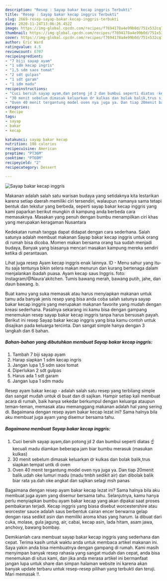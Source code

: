 ```yaml
---
description: "Resep : Sayap bakar kecap inggris Terbukti"
title: "Resep : Sayap bakar kecap inggris Terbukti"
slug: 2669-resep-sayap-bakar-kecap-inggris-terbukti
date: 2020-11-24T13:06:26.452Z
image: https://img-global.cpcdn.com/recipes/f7694178a4e99b0d/751x532cq70/sayap-bakar-kecap-inggris-foto-resep-utama.jpg
thumbnail: https://img-global.cpcdn.com/recipes/f7694178a4e99b0d/751x532cq70/sayap-bakar-kecap-inggris-foto-resep-utama.jpg
cover: https://img-global.cpcdn.com/recipes/f7694178a4e99b0d/751x532cq70/sayap-bakar-kecap-inggris-foto-resep-utama.jpg
author: Eric Ward
ratingvalue: 4.5
reviewcount: 6707
recipeingredient:
- "7 biji sayap ayam"
- "1 sdm kecap ingris"
- "1,5 sdm saos tomat"
- "2 sdt gulpas"
- "1 sdt garam"
- "1 sdm madu"
recipeinstructions:
- "Cuci bersih sayap ayam,dan potong jd 2 dan bumbui seperti diatas ☝kecuali madu diamkan beberapa jam biar bumbu merasuk (masukan kulkas)"
- "30 menit sebelum dimasak keluarkan dr kulkas dan bolak balik,trus siapkan tempat untk di oven"
- "Oven 40 menit tergantung model oven nya juga ya. Dan tiap 20menit balik.udah oke lumuri madu (madu tmbh sedikit air) dan dibolak balik biar rata ya.dah oke angkat dan sajikan selagi msh panas"
categories:
- Recipe
tags:
- sayap
- bakar
- kecap

katakunci: sayap bakar kecap 
nutrition: 198 calories
recipecuisine: American
preptime: "PT36M"
cooktime: "PT60M"
recipeyield: "2"
recipecategory: Dessert

---
```



![Sayap bakar kecap inggris](https://img-global.cpcdn.com/recipes/f7694178a4e99b0d/751x532cq70/sayap-bakar-kecap-inggris-foto-resep-utama.jpg)

Makanan adalah salah satu warisan budaya yang setidaknya kita lestarikan karena setiap daerah memiliki ciri tersendiri, walaupun namanya sama tetapi bentuk dan tekstur yang berbeda, seperti sayap bakar kecap inggris yang kami paparkan berikut mungkin di kampung anda berbeda cara memasaknya. Masakan yang penuh dengan bumbu menampilkan ciri khas yang merupakan keragaman Nusantara

Kedekatan rumah tangga dapat didapat dengan cara sederhana. Salah satunya adalah membuat makanan Sayap bakar kecap inggris untuk orang di rumah bisa dicoba. Momen makan bersama orang tua sudah menjadi budaya, Banyak yang biasanya mencari masakan kampung mereka sendiri ketika di perantauan.

Lihat juga resep Ayam kecap inggris enak lainnya. ID - Menu sahur yang itu-itu saja tentunya bikin selera makan menurun dan kurang bertenaga dalam menjalankan ibadah puasa. Ayam kecap saus Inggris. foto: Instagram/@Naura&#39;akitchen. Tumis bawang merah, bawang putih, jahe, dan daun bawang. b.

Buat kamu yang suka memasak atau harus menyiapkan makanan untuk tamu ada banyak jenis resep yang bisa anda coba salah satunya sayap bakar kecap inggris yang merupakan makanan favorite yang mudah dengan kreasi sederhana. Pasalnya sekarang ini kamu bisa dengan gampang menemukan resep sayap bakar kecap inggris tanpa harus bersusah payah.
Berikut ini resep Sayap bakar kecap inggris yang bisa kamu contoh untuk disajikan pada keluarga tercinta. Dan sangat simple hanya dengan 3 langkah dan 6 bahan.


<!--inarticleads1-->

##### Bahan-bahan yang dibutuhkan membuat Sayap bakar kecap inggris:

1. Tambah 7 biji sayap ayam
1. Harap siapkan 1 sdm kecap ingris
1. Jangan lupa 1,5 sdm saos tomat
1. Diperlukan 2 sdt gulpas
1. Harus ada 1 sdt garam
1. Jangan lupa 1 sdm madu


Resep ayam bakar kecap - adalah salah satu resep yang terbilang simple dan sangat mudah untuk di buat dan di sajikan. Hampir setiap kali membuat acara di rumah, baik hanya sekedar berkumpul dengan keluarga ataupun teman-teman, memasak atau memanggang makanan adalah hal yang sering di. Bagaimana dengan resep ayam bakar kecap lezat ini? Sama halnya bila aku membuat juga ayam yang disemur bersama tahu. 

<!--inarticleads2-->

##### Bagaimana membuat  Sayap bakar kecap inggris:

1. Cuci bersih sayap ayam,dan potong jd 2 dan bumbui seperti diatas ☝kecuali madu diamkan beberapa jam biar bumbu merasuk (masukan kulkas)
1. 30 menit sebelum dimasak keluarkan dr kulkas dan bolak balik,trus siapkan tempat untk di oven
1. Oven 40 menit tergantung model oven nya juga ya. Dan tiap 20menit balik.udah oke lumuri madu (madu tmbh sedikit air) dan dibolak balik biar rata ya.dah oke angkat dan sajikan selagi msh panas


Bagaimana dengan resep ayam bakar kecap lezat ini? Sama halnya bila aku membuat juga ayam yang disemur bersama tahu. Selanjutnya, kamu hanya perlu menyiapkan bumbu ayam bakar kecap yang akan dipakai saat proses pembakaran terjadi. Kecap inggris yang biasa disebut worcestershire atau worcester sauce adalah saus berbentuk cairan encer berwarna gelap dengan rasa sedikit asin dan memiliki aroma khas yang harum. Ia dibuat dari cuka, molase, gula jagung, air, cabai, kecap asin, lada hitam, asam jawa, anchovy, bawang bombay. 

Demikianlah cara membuat sayap bakar kecap inggris yang sederhana dan cepat. Terima kasih untuk waktu anda untuk membaca artikel makanan ini. Saya yakin anda bisa membuatnya dengan gampang di rumah. Kami masih menyimpan banyak resep rahasia yang sangat mudah dan cepat, anda bisa menemukan di situs kami, dan jika anda merasa artikel ini bermanfaat jangan lupa untuk share dan simpan halaman website ini karena akan banyak update terbaru untuk resep-resep pilihan yang terbukti dan teruji. Mari memasak !!. 
